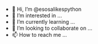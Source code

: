 - 👋 Hi, I’m @esosalikespython
- 👀 I’m interested in ...
- 🌱 I’m currently learning ...
- 💞️ I’m looking to collaborate on ...
- 📫 How to reach me ...

<!---
esosalikespython/esosalikespython is a ✨ special ✨ repository because its `README.md` (this file) appears on your GitHub profile.
You can click the Preview link to take a look at your changes.
--->
